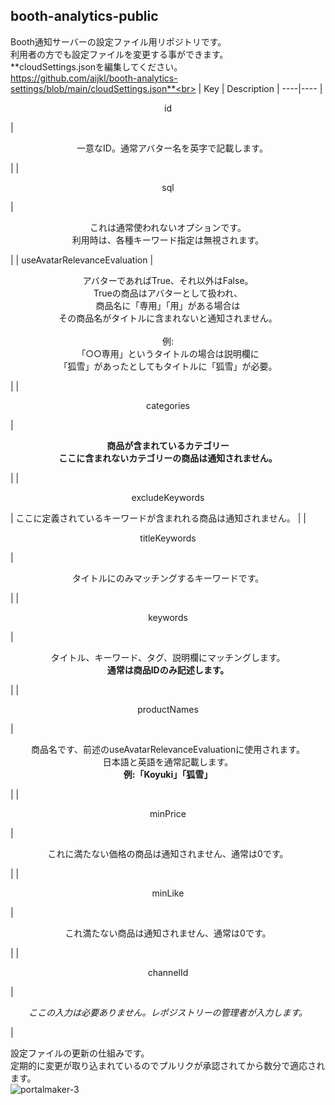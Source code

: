 ## booth-analytics-public
Booth通知サーバーの設定ファイル用リポジトリです。 <br> 
利用者の方でも設定ファイルを変更する事ができます。<br>
**cloudSettings.jsonを編集してください。<br>https://github.com/aijkl/booth-analytics-settings/blob/main/cloudSettings.json**<br>
| Key | Description |
----|---- 
| <p align="center"> id </p> | <p align="center">　一意なID。通常アバター名を英字で記載します。 </p> |
| <p align="center"> sql</p> | <p align="center"> これは通常使われないオプションです。<br> 利用時は、各種キーワード指定は無視されます。 </p>  |
| useAvatarRelevanceEvaluation | <p align="center"> アバターであればTrue、それ以外はFalse。 <br> Trueの商品はアバターとして扱われ、 <br> 商品名に「専用」「用」がある場合は <br> その商品名がタイトルに含まれないと通知されません。<br>  <br> 例: <br> 「○○専用」というタイトルの場合は説明欄に <br> 「狐雪」があったとしてもタイトルに「狐雪」が必要。</p>  |
| <p align="center"> categories </p>  | <p align="center">**商品が含まれているカテゴリー** <br> **ここに含まれないカテゴリーの商品は通知されません。** </p>  |
| <p align="center"> excludeKeywords </p>  | ここに定義されているキーワードが含まれれる商品は通知されません。 |
| <p align="center"> titleKeywords </p>  | <p align="center">タイトルにのみマッチングするキーワードです。</p> |
| <p align="center"> keywords </p>  | <p align="center">タイトル、キーワード、タグ、説明欄にマッチングします。<br> **通常は商品IDのみ記述します。** </p> |
| <p align="center"> productNames </p>  | <p align="center"> 商品名です、前述のuseAvatarRelevanceEvaluationに使用されます。 <br> 日本語と英語を通常記載します。<br> **例:「Koyuki」「狐雪」** </p> |
| <p align="center"> minPrice </p>  | <p align="center"> これに満たない価格の商品は通知されません、通常は0です。</p>  |
| <p align="center"> minLike </p>  | <p align="center"> これ満たない商品は通知されません、通常は0です。</p>  |
| <p align="center"> channelId </p>  | <p align="center"> *ここの入力は必要ありません。レポジストリーの管理者が入力します。* </p>  |  

設定ファイルの更新の仕組みです。<br>
定期的に変更が取り込まれているのでプルリクが承認されてから数分で適応されます。<br>
![portalmaker-3](https://user-images.githubusercontent.com/51302983/129369641-0c17b441-72bd-4da6-92a8-b34b1e405265.png)


